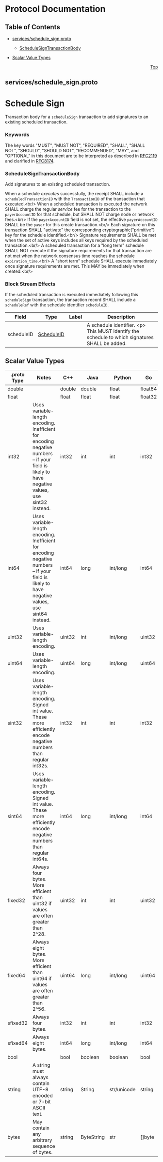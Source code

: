 # Protocol Documentation
<a name="top"></a>

## Table of Contents

- [services/schedule_sign.proto](#services_schedule_sign-proto)
    - [ScheduleSignTransactionBody](#proto-ScheduleSignTransactionBody)
  
- [Scalar Value Types](#scalar-value-types)



<a name="services_schedule_sign-proto"></a>
<p align="right"><a href="#top">Top</a></p>

## services/schedule_sign.proto
# Schedule Sign
Transaction body for a `scheduleSign` transaction to add signatures
to an existing scheduled transaction.

### Keywords
The key words &#34;MUST&#34;, &#34;MUST NOT&#34;, &#34;REQUIRED&#34;, &#34;SHALL&#34;, &#34;SHALL NOT&#34;,
&#34;SHOULD&#34;, &#34;SHOULD NOT&#34;, &#34;RECOMMENDED&#34;, &#34;MAY&#34;, and &#34;OPTIONAL&#34; in this
document are to be interpreted as described in
[RFC2119](https://www.ietf.org/rfc/rfc2119) and clarified in
[RFC8174](https://www.ietf.org/rfc/rfc8174).


<a name="proto-ScheduleSignTransactionBody"></a>

### ScheduleSignTransactionBody
Add signatures to an existing scheduled transaction.

When a schedule _executes_ successfully, the receipt SHALL include a
`scheduledTransactionID` with the `TransactionID` of the transaction that
executed.&lt;br/&gt;
When a scheduled transaction is executed the network SHALL charge the
regular _service_ fee for the transaction to the `payerAccountID` for
that schedule, but SHALL NOT charge node or network fees.&lt;br/&gt;
If the `payerAccountID` field is not set, the effective `payerAccountID`
SHALL be the `payer` for this create transaction.&lt;br/&gt;
Each signature on this transaction SHALL &#34;activate&#34; the corresponding
cryptographic(&#34;primitive&#34;) key for the schedule identified.&lt;br/&gt;
Signature requirements SHALL be met when the set of active keys includes
all keys required by the scheduled transaction.&lt;br/&gt;
A scheduled transaction for a &#34;long term&#34; schedule SHALL NOT execute if
the signature requirements for that transaction are not met when the
network consensus time reaches the schedule `expiration_time`.&lt;br/&gt;
A &#34;short term&#34; schedule SHALL execute immediately once signature
requirements are met. This MAY be immediately when created.&lt;br/&gt;

### Block Stream Effects
If the scheduled transaction is executed immediately following this
`scheduleSign` transaction, the transaction record SHALL include a
`scheduleRef` with the schedule identifier `scheduleID`.


| Field | Type | Label | Description |
| ----- | ---- | ----- | ----------- |
| scheduleID | [ScheduleID](#proto-ScheduleID) |  | A schedule identifier. &lt;p&gt; This MUST identify the schedule to which signatures SHALL be added. |





 

 

 

 



## Scalar Value Types

| .proto Type | Notes | C++ | Java | Python | Go | C# | PHP | Ruby |
| ----------- | ----- | --- | ---- | ------ | -- | -- | --- | ---- |
| <a name="double" /> double |  | double | double | float | float64 | double | float | Float |
| <a name="float" /> float |  | float | float | float | float32 | float | float | Float |
| <a name="int32" /> int32 | Uses variable-length encoding. Inefficient for encoding negative numbers – if your field is likely to have negative values, use sint32 instead. | int32 | int | int | int32 | int | integer | Bignum or Fixnum (as required) |
| <a name="int64" /> int64 | Uses variable-length encoding. Inefficient for encoding negative numbers – if your field is likely to have negative values, use sint64 instead. | int64 | long | int/long | int64 | long | integer/string | Bignum |
| <a name="uint32" /> uint32 | Uses variable-length encoding. | uint32 | int | int/long | uint32 | uint | integer | Bignum or Fixnum (as required) |
| <a name="uint64" /> uint64 | Uses variable-length encoding. | uint64 | long | int/long | uint64 | ulong | integer/string | Bignum or Fixnum (as required) |
| <a name="sint32" /> sint32 | Uses variable-length encoding. Signed int value. These more efficiently encode negative numbers than regular int32s. | int32 | int | int | int32 | int | integer | Bignum or Fixnum (as required) |
| <a name="sint64" /> sint64 | Uses variable-length encoding. Signed int value. These more efficiently encode negative numbers than regular int64s. | int64 | long | int/long | int64 | long | integer/string | Bignum |
| <a name="fixed32" /> fixed32 | Always four bytes. More efficient than uint32 if values are often greater than 2^28. | uint32 | int | int | uint32 | uint | integer | Bignum or Fixnum (as required) |
| <a name="fixed64" /> fixed64 | Always eight bytes. More efficient than uint64 if values are often greater than 2^56. | uint64 | long | int/long | uint64 | ulong | integer/string | Bignum |
| <a name="sfixed32" /> sfixed32 | Always four bytes. | int32 | int | int | int32 | int | integer | Bignum or Fixnum (as required) |
| <a name="sfixed64" /> sfixed64 | Always eight bytes. | int64 | long | int/long | int64 | long | integer/string | Bignum |
| <a name="bool" /> bool |  | bool | boolean | boolean | bool | bool | boolean | TrueClass/FalseClass |
| <a name="string" /> string | A string must always contain UTF-8 encoded or 7-bit ASCII text. | string | String | str/unicode | string | string | string | String (UTF-8) |
| <a name="bytes" /> bytes | May contain any arbitrary sequence of bytes. | string | ByteString | str | []byte | ByteString | string | String (ASCII-8BIT) |

